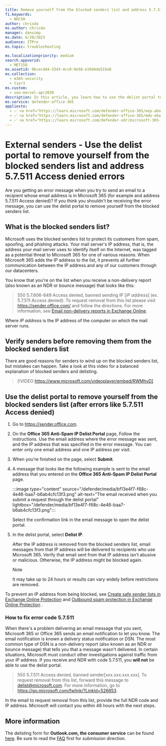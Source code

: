```yaml
---
title: Remove yourself from the blocked senders list and address 5.7.511 Access denied errors
f1.keywords:
  - NOCSH
author: chrisda
ms.author: chrisda
manager: dansimp
ms.date: 6/20/2023
audience: ITPro
ms.topic: troubleshooting

ms.localizationpriority: medium
search.appverid:
  - MET150
ms.assetid: 0bcecdd4-3343-4cc0-9e58-e19d4de515e8
ms.collection:
  - m365-security
  - tier3
ms.custom:
  - seo-marvel-apr2020
description: In this article, you learn how to use the delist portal to remove yourself from the Microsoft 365 blocked senders list. This action is the best response to address 5.7.511 Access denied errors.
ms.service: defender-office-365
appliesto:
  - ✅ <a href="https://learn.microsoft.com/defender-office-365/eop-about" target="_blank">Exchange Online Protection</a>
  - ✅ <a href="https://learn.microsoft.com/defender-office-365/mdo-about#defender-for-office-365-plan-1-vs-plan-2-cheat-sheet" target="_blank">Microsoft Defender for Office 365 Plan 1 and Plan 2</a>
  - ✅ <a href="https://learn.microsoft.com/defender-xdr/microsoft-365-defender" target="_blank">Microsoft Defender XDR</a>
---
```


# External senders - Use the delist portal to remove yourself from the blocked senders list and address 5.7.511 Access denied errors

Are you getting an error message when you try to send an email to a recipient whose email address is in Microsoft 365 (for example and address 5.7.511 Access denied)? If you think you shouldn't be receiving the error message, you can use the delist portal to remove yourself from the blocked senders list.

## What is the blocked senders list?

Microsoft uses the blocked senders list to protect its customers from spam, spoofing, and phishing attacks. Your mail server's IP address, that is, the address your mail server uses to identify itself on the Internet, was tagged as a potential threat to Microsoft 365 for one of various reasons. When Microsoft 365 adds the IP address to the list, it prevents all further communication between the IP address and any of our customers through our datacenters.

You know that you're on the list when you receive a non-delivery report (also known as an NDR or bounce message) that looks like this:

> 550 5.7.606-649 Access denied, banned sending IP [_IP address_] (ex. 5.7.511 Access denied): To request removal from this list please visit <https://sender.office.com/> and follow the directions. For more information, see [Email non-delivery reports in Exchange Online](/Exchange/mail-flow-best-practices/non-delivery-reports-in-exchange-online/non-delivery-reports-in-exchange-online).

Where  _IP address_ is the IP address of the computer on which the mail server runs.

## Verify senders before removing them from the blocked senders list

There are good reasons for senders to wind up on the blocked senders list, but mistakes can happen. Take a look at this video for a balanced explanation of blocked senders and delisting.

> [!VIDEO https://www.microsoft.com/videoplayer/embed/RWMhvD]

## Use the delist portal to remove yourself from the blocked senders list (after errors like 5.7.511 Access denied)

1. Go to <https://sender.office.com>.

2. On the **Office 365 Anti-Spam IP Delist Portal** page, Follow the instructions. Use the email address where the error message was sent, and the IP address that was specified in the error message. You can enter only one email address and one IP address per visit.

3. When you're finished on the page, select **Submit**.

4. A message that looks like the following example is sent to the email address that you entered on the **Office 365 Anti-Spam IP Delist Portal** page.

    :::image type="content" source="/defender/media/bf13e4f7-f68c-4e46-baa7-b6ab4cfc13f3.png" alt-text="The email received when you submit a request through the delist portal" lightbox="/defender/media/bf13e4f7-f68c-4e46-baa7-b6ab4cfc13f3.png":::

   Select the confirmation link in the email message to open the delist portal.

5. In the delist portal, select **Delist IP**.

    After the IP address is removed from the blocked senders list, email messages from that IP address will be delivered to recipients who use Microsoft 365. Verify that email sent from that IP address isn't abusive or malicious. Otherwise, the IP address might be blocked again.

    > [!NOTE]
    > It may take up to 24 hours or results can vary widely before restrictions are removed.

To prevent an IP address from being blocked, see [Create safe sender lists in Exchange Online Protection](create-safe-sender-lists-in-office-365.md) and [Outbound spam protection in Exchange Online Protection](outbound-spam-protection-about.md) .

### How to fix error code 5.7.511

When there's a problem delivering an email message that you sent, Microsoft 365 or Office 365 sends an email notification to let you know. The email notification is known a delivery status notification or DSN. The most common type of DSN is a non-delivery report (also known as an NDR or bounce message) that tells you that a message wasn't delivered. In certain situations, Microsoft must conduct other investigations against traffic from your IP address. If you receive and NDR with code 5.7.511, you **will not** be able to use the delist portal.

> 550 5.7.511 Access denied, banned sender[xxx.xxx.xxx.xxx]. To request removal from this list, forward this message to delist@microsoft.com. For more information, go to https://go.microsoft.com/fwlink/?LinkId=526653.

In the email to request removal from this list, provide the full NDR code and IP address. Microsoft will contact you within 48 hours with the next steps.

## More information

The delisting form for **Outlook.com, the consumer service** can be found [here](https://support.microsoft.com/supportrequestform/8ad563e3-288e-2a61-8122-3ba03d6b8d75). Be sure to read the [FAQ](https://sendersupport.olc.protection.outlook.com/pm/troubleshooting.aspx) first for _submission_ direction.
